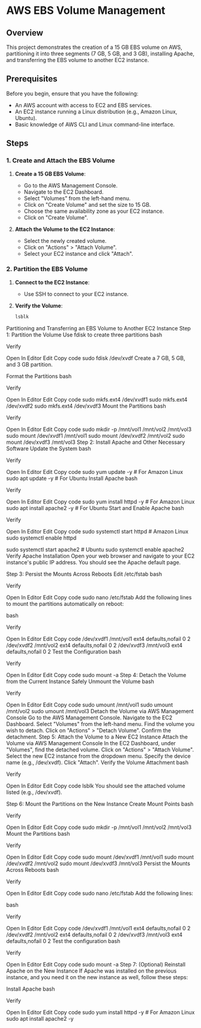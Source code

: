 # AWS EBS Volume Management 

## Overview

This project demonstrates the creation of a 15 GB EBS volume on AWS, partitioning it into three segments (7 GB, 5 GB, and 3 GB), installing Apache, and transferring the EBS volume to another EC2 instance.

## Prerequisites

Before you begin, ensure that you have the following:

- An AWS account with access to EC2 and EBS services.
- An EC2 instance running a Linux distribution (e.g., Amazon Linux, Ubuntu).
- Basic knowledge of AWS CLI and Linux command-line interface.

## Steps

### 1. Create and Attach the EBS Volume

1. **Create a 15 GB EBS Volume**:
   - Go to the AWS Management Console.
   - Navigate to the EC2 Dashboard.
   - Select "Volumes" from the left-hand menu.
   - Click on "Create Volume" and set the size to 15 GB.
   - Choose the same availability zone as your EC2 instance.
   - Click on "Create Volume".

2. **Attach the Volume to the EC2 Instance**:
   - Select the newly created volume.
   - Click on "Actions" > "Attach Volume".
   - Select your EC2 instance and click "Attach".

### 2. Partition the EBS Volume

1. **Connect to the EC2 Instance**:
   - Use SSH to connect to your EC2 instance.

2. **Verify the Volume**:
   ```bash
   lsblk
Partitioning and Transferring an EBS Volume to Another EC2 Instance
Step 1: Partition the Volume
Use fdisk to create three partitions
bash

Verify

Open In Editor
Edit
Copy code
sudo fdisk /dev/xvdf
Create a 7 GB, 5 GB, and 3 GB partition.

Format the Partitions
bash

Verify

Open In Editor
Edit
Copy code
sudo mkfs.ext4 /dev/xvdf1
sudo mkfs.ext4 /dev/xvdf2
sudo mkfs.ext4 /dev/xvdf3
Mount the Partitions
bash

Verify

Open In Editor
Edit
Copy code
sudo mkdir -p /mnt/vol1 /mnt/vol2 /mnt/vol3
sudo mount /dev/xvdf1 /mnt/vol1
sudo mount /dev/xvdf2 /mnt/vol2
sudo mount /dev/xvdf3 /mnt/vol3
Step 2: Install Apache and Other Necessary Software
Update the System
bash

Verify

Open In Editor
Edit
Copy code
sudo yum update -y  # For Amazon Linux
sudo apt update -y  # For Ubuntu
Install Apache
bash

Verify

Open In Editor
Edit
Copy code
sudo yum install httpd -y  # For Amazon Linux
sudo apt install apache2 -y  # For Ubuntu
Start and Enable Apache
bash

Verify

Open In Editor
Edit
Copy code
sudo systemctl start httpd  # Amazon Linux
sudo systemctl enable httpd

sudo systemctl start apache2  # Ubuntu
sudo systemctl enable apache2
Verify Apache Installation
Open your web browser and navigate to your EC2 instance's public IP address. You should see the Apache default page.

Step 3: Persist the Mounts Across Reboots
Edit /etc/fstab
bash

Verify

Open In Editor
Edit
Copy code
sudo nano /etc/fstab
Add the following lines to mount the partitions automatically on reboot:

bash

Verify

Open In Editor
Edit
Copy code
/dev/xvdf1  /mnt/vol1  ext4  defaults,nofail  0  2
/dev/xvdf2  /mnt/vol2  ext4  defaults,nofail  0  2
/dev/xvdf3  /mnt/vol3  ext4  defaults,nofail  0  2
Test the Configuration
bash

Verify

Open In Editor
Edit
Copy code
sudo mount -a
Step 4: Detach the Volume from the Current Instance
Safely Unmount the Volume
bash

Verify

Open In Editor
Edit
Copy code
sudo umount /mnt/vol1
sudo umount /mnt/vol2
sudo umount /mnt/vol3
Detach the Volume via AWS Management Console
Go to the AWS Management Console.
Navigate to the EC2 Dashboard.
Select "Volumes" from the left-hand menu.
Find the volume you wish to detach.
Click on "Actions" > "Detach Volume".
Confirm the detachment.
Step 5: Attach the Volume to a New EC2 Instance
Attach the Volume via AWS Management Console
In the EC2 Dashboard, under "Volumes", find the detached volume.
Click on "Actions" > "Attach Volume".
Select the new EC2 instance from the dropdown menu.
Specify the device name (e.g., /dev/xvdf).
Click "Attach".
Verify the Volume Attachment
bash

Verify

Open In Editor
Edit
Copy code
lsblk
You should see the attached volume listed (e.g., /dev/xvdf).

Step 6: Mount the Partitions on the New Instance
Create Mount Points
bash

Verify

Open In Editor
Edit
Copy code
sudo mkdir -p /mnt/vol1 /mnt/vol2 /mnt/vol3
Mount the Partitions
bash

Verify

Open In Editor
Edit
Copy code
sudo mount /dev/xvdf1 /mnt/vol1
sudo mount /dev/xvdf2 /mnt/vol2
sudo mount /dev/xvdf3 /mnt/vol3
Persist the Mounts Across Reboots
bash

Verify

Open In Editor
Edit
Copy code
sudo nano /etc/fstab
Add the following lines:

bash

Verify

Open In Editor
Edit
Copy code
/dev/xvdf1  /mnt/vol1  ext4  defaults,nofail  0  2
/dev/xvdf2  /mnt/vol2  ext4  defaults,nofail  0  2
/dev/xvdf3  /mnt/vol3  ext4  defaults,nofail  0  2
Test the configuration
bash

Verify

Open In Editor
Edit
Copy code
sudo mount -a
Step 7: (Optional) Reinstall Apache on the New Instance
If Apache was installed on the previous instance, and you need it on the new instance as well, follow these steps:

Install Apache
bash

Verify

Open In Editor
Edit
Copy code
sudo yum install httpd -y  # For Amazon Linux
sudo apt install apache2 -y 
